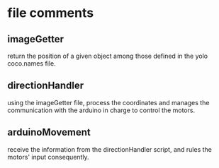 # file comments

## imageGetter
return the position of a given object among those defined in the yolo coco.names file.

## directionHandler
using the imageGetter file, process the coordinates and manages the communication with the arduino 
in charge to control the motors. 

## arduinoMovement
receive the information from the directionHandler script, and rules the motors' input consequently.
